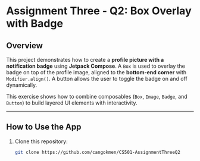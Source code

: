 # Assignment Three - Q2: Box Overlay with Badge

## Overview
This project demonstrates how to create a **profile picture with a notification badge** using **Jetpack Compose**. A `Box` is used to overlay the badge on top of the profile image, aligned to the **bottom-end corner** with `Modifier.align()`. A button allows the user to toggle the badge on and off dynamically.

This exercise shows how to combine composables (`Box`, `Image`, `Badge`, and `Button`) to build layered UI elements with interactivity.

---

## How to Use the App
1. Clone this repository:
   ```bash
   git clone https://github.com/cangokmen/CS501-AssignmentThreeQ2
